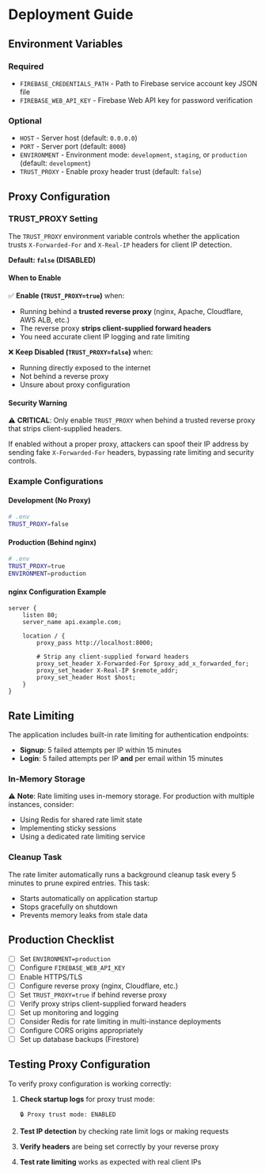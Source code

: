 # Deployment Guide

## Environment Variables

### Required

- `FIREBASE_CREDENTIALS_PATH` - Path to Firebase service account key JSON file
- `FIREBASE_WEB_API_KEY` - Firebase Web API key for password verification

### Optional

- `HOST` - Server host (default: `0.0.0.0`)
- `PORT` - Server port (default: `8000`)
- `ENVIRONMENT` - Environment mode: `development`, `staging`, or `production` (default: `development`)
- `TRUST_PROXY` - Enable proxy header trust (default: `false`)

## Proxy Configuration

### TRUST_PROXY Setting

The `TRUST_PROXY` environment variable controls whether the application trusts `X-Forwarded-For` and `X-Real-IP` headers for client IP detection.

**Default: `false` (DISABLED)**

#### When to Enable

✅ **Enable (`TRUST_PROXY=true`)** when:
- Running behind a **trusted reverse proxy** (nginx, Apache, Cloudflare, AWS ALB, etc.)
- The reverse proxy **strips client-supplied forward headers**
- You need accurate client IP logging and rate limiting

❌ **Keep Disabled (`TRUST_PROXY=false`)** when:
- Running directly exposed to the internet
- Not behind a reverse proxy
- Unsure about proxy configuration

#### Security Warning

⚠️ **CRITICAL**: Only enable `TRUST_PROXY` when behind a trusted reverse proxy that strips client-supplied headers.

If enabled without a proper proxy, attackers can spoof their IP address by sending fake `X-Forwarded-For` headers, bypassing rate limiting and security controls.

### Example Configurations

#### Development (No Proxy)
```bash
# .env
TRUST_PROXY=false
```

#### Production (Behind nginx)
```bash
# .env
TRUST_PROXY=true
ENVIRONMENT=production
```

#### nginx Configuration Example
```nginx
server {
    listen 80;
    server_name api.example.com;

    location / {
        proxy_pass http://localhost:8000;
        
        # Strip any client-supplied forward headers
        proxy_set_header X-Forwarded-For $proxy_add_x_forwarded_for;
        proxy_set_header X-Real-IP $remote_addr;
        proxy_set_header Host $host;
    }
}
```

## Rate Limiting

The application includes built-in rate limiting for authentication endpoints:

- **Signup**: 5 failed attempts per IP within 15 minutes
- **Login**: 5 failed attempts per IP **and** per email within 15 minutes

### In-Memory Storage

⚠️ **Note**: Rate limiting uses in-memory storage. For production with multiple instances, consider:
- Using Redis for shared rate limit state
- Implementing sticky sessions
- Using a dedicated rate limiting service

### Cleanup Task

The rate limiter automatically runs a background cleanup task every 5 minutes to prune expired entries. This task:
- Starts automatically on application startup
- Stops gracefully on shutdown
- Prevents memory leaks from stale data

## Production Checklist

- [ ] Set `ENVIRONMENT=production`
- [ ] Configure `FIREBASE_WEB_API_KEY`
- [ ] Enable HTTPS/TLS
- [ ] Configure reverse proxy (nginx, Cloudflare, etc.)
- [ ] Set `TRUST_PROXY=true` if behind reverse proxy
- [ ] Verify proxy strips client-supplied forward headers
- [ ] Set up monitoring and logging
- [ ] Consider Redis for rate limiting in multi-instance deployments
- [ ] Configure CORS origins appropriately
- [ ] Set up database backups (Firestore)

## Testing Proxy Configuration

To verify proxy configuration is working correctly:

1. **Check startup logs** for proxy trust mode:
   ```
   🔒 Proxy trust mode: ENABLED
   ```

2. **Test IP detection** by checking rate limit logs or making requests

3. **Verify headers** are being set correctly by your reverse proxy

4. **Test rate limiting** works as expected with real client IPs
